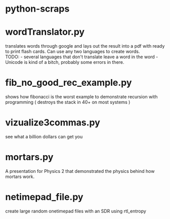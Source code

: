 # python-scraps

# wordTranslator.py
  translates words through google and lays out the result into a pdf with ready to print flash cards.  Can use any two languages to create words.  
    TODO:
      - several languages that don't translate leave a word in the <translate from> word
      - Unicode is kind of a bitch, probably some errors in there.
      
# fib_no_good_rec_example.py
  shows how fibonacci is the worst example to demonstrate recursion with programming ( destroys the stack in 40+ on most systems )

# vizualize3commas.py
  see what a billion dollars can get you

# mortars.py
  A presentation for Physics 2 that demonstrated the physics behind how mortars work.

# netimepad_file.py
  create large random onetimepad files with an SDR using rtl_entropy
